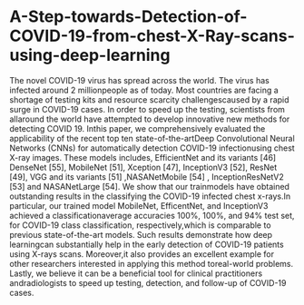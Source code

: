 # A-Step-towards-Detection-of-COVID-19-from-chest-X-Ray-scans-using-deep-learning

The novel COVID-19 virus has spread across the world.  The virus has infected around 2 millionpeople as of today. Most countries are facing a shortage of testing kits and resource scarcity challengescaused by a rapid surge in COVID-19 cases.  In order to speed up the testing, scientists from allaround the world have attempted to develop innovative new methods for detecting COVID 19. Inthis paper,  we comprehensively evaluated the applicability of the recent top ten state-of-the-artDeep Convolutional Neural Networks (CNNs) for automatically detection COVID-19 infectionusing chest X-ray images. These models includes, EfficientNet and its variants [46] DenseNet [55],  MobileNet  [51],  Xception  [47],  InceptionV3  [52],  ResNet  [49],  VGG  and  its  variants  [51]  ,NASANetMobile [54] , InceptionResNetV2 [53] and NASANetLarge [54]. We show that our trainmodels have obtained outstanding results in the classifying the COVID-19 infected chest x-rays.In particular, our trained model MobileNet, EfficentNet, and InceptionV3 achieved a classificationaverage accuracies 100%, 100%, and 94% test set, for COVID-19 class classification, respectively,which is comparable to previous state-of-the-art models. Such results demonstrate how deep learningcan substantially help in the early detection of COVID-19 patients using X-rays scans. Moreover,it also provides an excellent example for other researchers interested in applying this method toreal-world problems.  Lastly, we believe it can be a beneficial tool for clinical practitioners andradiologists to speed up testing, detection, and follow-up of COVID-19 cases.
